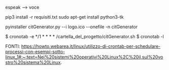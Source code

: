 espeak --> voce

pip3 install -r requisiti.txt
sudo apt-get install python3-tk

pyinstaller citGenerator.py --i logo.ico --onefile -n citGenerator

$ cronotab -e
*/1 * * * * /cartella_del_progetto/citGenerator.sh
$ cronotab -l


FONTI:
https://howto.webarea.it/linux/utilizzo-di-crontab-per-schedulare-processi-con-esempi-sotto-linux_1#:~:text=Nei%20sistemi%20operativi%20Linux%2C%20il,sul%20vostro%20sistema%20Linux.